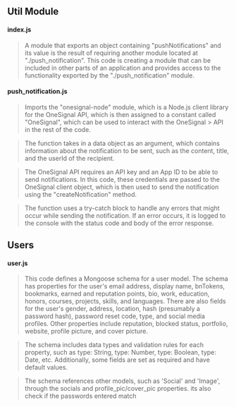 ## Util Module
#### index.js
> A module that exports an object containing "pushNotifications" and its value is the result of requiring another module located at "./push_notification".
> This code is creating a module that can be included in other parts of an application and provides access to the functionality exported by the "./push_notification" module.
#### push_notification.js
> Imports the "onesignal-node" module, which is a Node.js client library for the OneSignal API, which
> is then assigned to a constant called "OneSignal", which can be used to interact with the OneSignal > API in the rest of the code. 

> The function takes in a data object as an argument, which contains information about the notification to be sent, such as the content, title, and the userId of the recipient.

>The OneSignal API requires an API key and an App ID to be able to send notifications. In this code, these credentials are passed to the OneSignal client object, which is then used to send the notification using the "createNotification" method.

> The function uses a try-catch block to handle any errors that might occur while sending the notification. If an error occurs, it is logged to the console with the status code and body of the error response.
## Users
#### user.js
> This code defines a Mongoose schema for a user model.
>The schema has properties for the user's email address, display name, bnTokens, bookmarks, earned and reputation points, bio, work, education, honors, courses, projects, skills, and languages. There are also fields for the user's gender, address, location, hash (presumably a password hash), password reset code, type, and social media profiles. Other properties include reputation, blocked status, portfolio, website, profile picture, and cover picture.

>The schema includes data types and validation rules for each property, such as type: String, type: Number, type: Boolean, type: Date, etc. Additionally, some fields are set as required and have default values.

>The schema references other models, such as 'Social' and 'Image', through the socials and profile_pic/cover_pic properties.
> its also check if the passwords entered match